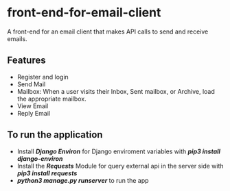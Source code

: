 # front-end-for-email-client

A front-end for an email client that makes API calls to send and receive emails.

## Features
  - Register and login
  - Send Mail
  - Mailbox: When a user visits their Inbox, Sent mailbox, or Archive, load the appropriate mailbox.
  - View Email
  - Reply Email
  
## To run the application
  - Install ***Django Environ*** for Django enviroment variables with ***pip3 install django-environ***
  - Install the ***Requests*** Module for query external api in the server side with ***pip3 install requests***
  - ***python3 manage.py runserver*** to run the app

